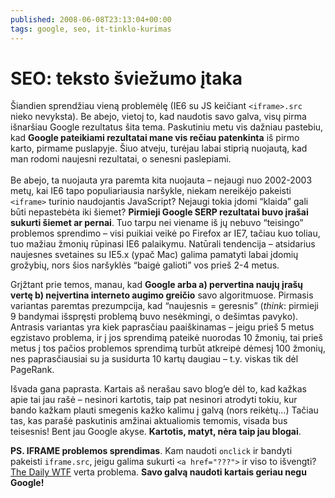 ```yaml
---
published: 2008-06-08T23:13:04+00:00
tags: google, seo, it-tinklo-kurimas
---
```


# SEO: teksto šviežumo įtaka

<p>Šiandien sprendžiau vieną problemėlę (IE6 su JS keičiant <code>&lt;iframe&gt;.src</code> nieko nevyksta). Be abejo, vietoj to, kad naudotis savo galva, visų pirma išnaršiau Google rezultatus šita tema. Paskutiniu metu vis dažniau pastebiu, kad <strong>Google pateikiami rezultatai mane vis rečiau patenkinta</strong> iš pirmo karto, pirmame puslapyje. Šiuo atveju, turėjau labai stiprią nuojautą, kad man rodomi naujesni rezultatai, o senesni paslepiami.<br>
<span id="more-64"></span><br>
Be abejo, ta nuojauta yra paremta kita nuojauta – nejaugi nuo 2002-2003 metų, kai IE6 tapo populiariausia naršykle, niekam nereikėjo pakeisti <code>&lt;iframe&gt;</code> turinio naudojantis JavaScript? Nejaugi tokia įdomi “klaida” gali būti nepastebėta iki šiemet? <strong>Pirmieji Google SERP rezultatai buvo įrašai sukurti šiemet ar pernai</strong>. Tuo tarpu nei viename iš jų nebuvo “teisingo” problemos sprendimo – visi puikiai veikė po Firefox ar IE7, tačiau kuo toliau, tuo mažiau žmonių rūpinasi IE6 palaikymu. Natūrali tendencija – atsidarius naujesnes svetaines su IE5.x (ypač Mac) galima pamatyti labai įdomių grožybių, nors šios naršyklės “baigė galioti” vos prieš 2-4 metus.</p>
<p>Grįžtant prie temos, manau, kad <strong>Google arba a) pervertina naujų įrašų vertę b) neįvertina interneto augimo greičio</strong> savo algoritmuose. Pirmasis variantas paremtas prezumpcija, kad “naujesnis = geresnis” (<i>think</i>: pirmieji 9 bandymai išspręsti problemą buvo nesėkmingi, o dešimtas pavyko). Antrasis variantas yra kiek paprasčiau paaiškinamas – jeigu prieš 5 metus egzistavo problema, ir į jos sprendimą pateikė nuorodas 10 žmonių, tai prieš metus į tos pačios problemos sprendimą turbūt atkreipė dėmesį 100 žmonių, nes paprasčiausiai su ja susidurta 10 kartų daugiau – t.y. viskas tik dėl PageRank.</p>
<p>Išvada gana paprasta. Kartais aš nerašau savo blog’e dėl to, kad kažkas apie tai jau rašė – nesinori kartotis, taip pat nesinori atrodyti tokiu, kur bando kažkam plauti smegenis kažko kalimu į galvą (nors reikėtų…) Tačiau tas, kas parašė paskutinis amžinai aktualiomis temomis, visada bus teisesnis! Bent jau Google akyse. <strong>Kartotis, matyt, nėra taip jau blogai</strong>.</p>
<p><strong>PS. IFRAME problemos sprendimas</strong>. Kam naudoti <code>onclick</code> ir bandyti pakeisti <code>iframe.src</code>, jeigu galima sukurti <code>&lt;a href="???"&gt;</code> ir viso to išvengti? <a href="http://thedailywtf.com/">The Daily WTF</a> verta problema. <strong>Savo galvą naudoti kartais geriau negu Google!</strong></p>